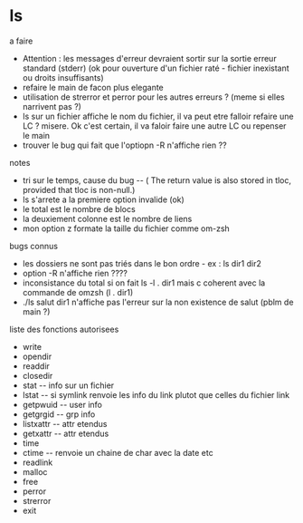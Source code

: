# ls

a faire
- Attention : les messages d'erreur devraient sortir sur la sortie erreur standard (stderr)
(ok pour ouverture d'un fichier raté - fichier inexistant ou droits insuffisants)
- refaire le main de facon plus elegante
- utilisation de strerror et perror pour les autres erreurs ? (meme si elles narrivent pas ?)
- ls sur un fichier affiche le nom du fichier, il va peut etre falloir refaire une LC ? misere.
Ok c'est certain, il va faloir faire une autre LC ou repenser le main
- trouver le bug qui fait que l'optiopn -R n'affiche rien ??

notes
- tri sur le temps, cause du bug -- ( The return value is also stored in tloc, provided that tloc is non-null.)
- ls s'arrete a la premiere option invalide (ok)
- le total est le nombre de blocs
- la deuxiement colonne est le nombre de liens
- mon option z formate la taille du fichier comme om-zsh

bugs connus
- les dossiers ne sont pas triés dans le bon ordre - ex : ls dir1 dir2
- option -R n'affiche rien ????
- inconsistance du total si on fait ls -l . dir1 mais c coherent avec la commande de omzsh (l . dir1)
- ./ls salut dir1 n'affiche pas l'erreur sur la non existence de salut (pblm de main ?)

liste des fonctions autorisees
- write
- opendir
- readdir
- closedir
- stat -- info sur un fichier
- lstat -- si symlink renvoie les info du link plutot que celles du fichier link
- getpwuid -- user info
- getgrgid  -- grp info
- listxattr -- attr etendus
- getxattr -- attr etendus
- time
- ctime -- renvoie un chaine de char avec la date etc
- readlink
- malloc
- free
- perror
- strerror
- exit
